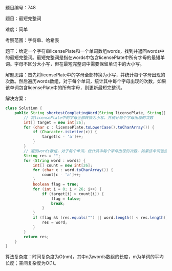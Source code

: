 题目编号：748

题目：最短完整词

难度：简单

考察范围：字符串、哈希表

题干：给定一个字符串licensePlate和一个单词数组words，找到并返回words中的最短完整词。最短完整词是指在words中包含licensePlate中所有字母的最短单词。字母不区分大小写，但在最短完整词中需要保留单词中的大小写。

解题思路：首先将licensePlate中的字母全部转换为小写，并统计每个字母出现的次数。然后遍历words数组，对于每个单词，统计其中每个字母出现的次数，如果该单词包含licensePlate中的所有字母，则更新最短完整词。

解决方案：

```java
class Solution {
    public String shortestCompletingWord(String licensePlate, String[] words) {
        // 将licensePlate中的字母全部转换为小写，并统计每个字母出现的次数
        int[] target = new int[26];
        for (char c : licensePlate.toLowerCase().toCharArray()) {
            if (Character.isLetter(c)) {
                target[c - 'a']++;
            }
        }
        // 遍历words数组，对于每个单词，统计其中每个字母出现的次数，如果该单词包含licensePlate中的所有字母，则更新最短完整词
        String res = "";
        for (String word : words) {
            int[] count = new int[26];
            for (char c : word.toCharArray()) {
                count[c - 'a']++;
            }
            boolean flag = true;
            for (int i = 0; i < 26; i++) {
                if (target[i] > count[i]) {
                    flag = false;
                    break;
                }
            }
            if (flag && (res.equals("") || word.length() < res.length())) {
                res = word;
            }
        }
        return res;
    }
}
```

算法复杂度：时间复杂度为O(nm)，其中n为words数组的长度，m为单词的平均长度；空间复杂度为O(1)。